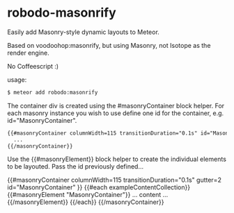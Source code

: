 robodo-masonrify
================

Easily add Masonry-style dynamic layouts to Meteor.

Based on voodoohop:masonrify, but using Masonry, not Isotope as the render engine.

No Coffeescript :)

usage:

```sh
$ meteor add robodo:masonrify
```

The container div is created using the #masonryContainer block helper. For each masonry instance you wish to use define one id for the container, e.g. id="MasonryContainer".

```html
{{#masonryContainer columnWidth=115 transitionDuration="0.1s" id="MasonryContainer" }}
  ...
{{/masonryContainer}}
```

Use the {{#masonryElement}} block helper to create the individual elements to be layouted. Pass the id previously defined...

{{#masonryContainer columnWidth=115 transitionDuration="0.1s" gutter=2 id="MasonryContainer" }}
 {{#each exampleContentCollection}}
   {{#masonryElement "MasonryContainer"}}
     ... content ...
   {{/masonryElement}}
 {{/each}}
{{/masonryContainer}}


